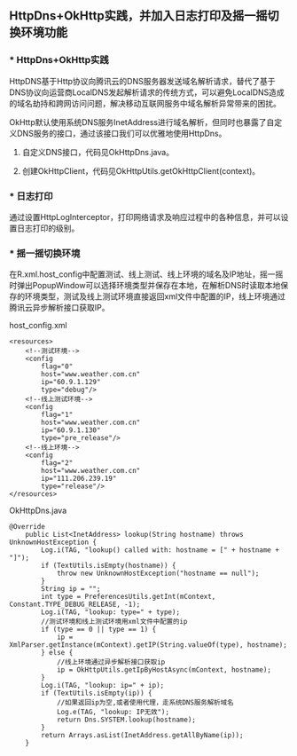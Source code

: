 ## HttpDns+OkHttp实践，并加入日志打印及摇一摇切换环境功能

### * HttpDns+OkHttp实践
HttpDNS基于Http协议向腾讯云的DNS服务器发送域名解析请求，替代了基于DNS协议向运营商LocalDNS发起解析请求的传统方式，可以避免LocalDNS造成的域名劫持和跨网访问问题，解决移动互联网服务中域名解析异常带来的困扰。

OkHttp默认使用系统DNS服务InetAddress进行域名解析，但同时也暴露了自定义DNS服务的接口，通过该接口我们可以优雅地使用HttpDns。

1. 自定义DNS接口，代码见OkHttpDns.java。
	
2. 创建OkHttpClient，代码见OkHttpUtils.getOkHttpClient(context)。

### * 日志打印
通过设置HttpLogInterceptor，打印网络请求及响应过程中的各种信息，并可以设置日志打印的级别。

### * 摇一摇切换环境
在R.xml.host_config中配置测试、线上测试、线上环境的域名及IP地址，摇一摇时弹出PopupWindow可以选择环境类型并保存在本地，在解析DNS时读取本地保存的环境类型，测试及线上测试环境直接返回xml文件中配置的IP，线上环境通过腾讯云异步解析接口获取IP。

host_config.xml

```
<resources>
    <!--测试环境-->
    <config
        flag="0"
        host="www.weather.com.cn"
        ip="60.9.1.129"
        type="debug"/>
    <!--线上测试环境-->
    <config
        flag="1"
        host="www.weather.com.cn"
        ip="60.9.1.130"
        type="pre_release"/>
    <!--线上环境-->
    <config
        flag="2"
        host="www.weather.com.cn"
        ip="111.206.239.19"
        type="release"/>
</resources>
```

OkHttpDns.java

```
@Override
    public List<InetAddress> lookup(String hostname) throws UnknownHostException {
        Log.i(TAG, "lookup() called with: hostname = [" + hostname + "]");
        if (TextUtils.isEmpty(hostname)) {
            throw new UnknownHostException("hostname == null");
        }
        String ip = "";
        int type = PreferencesUtils.getInt(mContext, Constant.TYPE_DEBUG_RELEASE, -1);
        Log.i(TAG, "lookup: type=" + type);
        //测试环境和线上测试环境用xml文件中配置的ip
        if (type == 0 || type == 1) {
            ip = XmlParser.getInstance(mContext).getIP(String.valueOf(type), hostname);
        } else {
            //线上环境通过异步解析接口获取ip
            ip = OkHttpUtils.getIpByHostAsync(mContext, hostname);
        }
        Log.i(TAG, "lookup: ip=" + ip);
        if (TextUtils.isEmpty(ip)) {
            //如果返回ip为空,或者使用代理，走系统DNS服务解析域名
            Log.e(TAG, "lookup: IP无效");
            return Dns.SYSTEM.lookup(hostname);
        }
        return Arrays.asList(InetAddress.getAllByName(ip));
    }
```